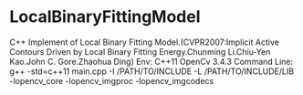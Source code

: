 # LocalBinaryFittingModel
C++ Implement of Local Binary Fitting Model.(CVPR2007:Implicit Active Contours Driven by Local Binary Fitting Energy.Chunming Li.Chiu-Yen Kao.John C. Gore.Zhaohua Ding)
Env: C++11 OpenCv 3.4.3
Command Line:
g++ -std=c++11 main.cpp -I /PATH/TO/INCLUDE -L /PATH/TO/INCLUDE/LIB -lopencv_core -lopencv_imgproc -lopencv_imgcodecs
